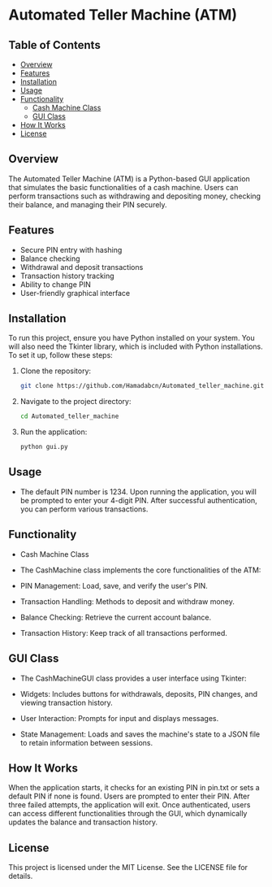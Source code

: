 # Automated Teller Machine (ATM)

## Table of Contents
- [Overview](#overview)
- [Features](#features)
- [Installation](#installation)
- [Usage](#usage)
- [Functionality](#functionality)
  - [Cash Machine Class](#cash-machine-class)
  - [GUI Class](#gui-class)
- [How It Works](#how-it-works)
- [License](#license)

## Overview
The Automated Teller Machine (ATM) is a Python-based GUI application that simulates the basic functionalities of a cash machine. Users can perform transactions such as withdrawing and depositing money, checking their balance, and managing their PIN securely.

## Features
- Secure PIN entry with hashing
- Balance checking
- Withdrawal and deposit transactions
- Transaction history tracking
- Ability to change PIN
- User-friendly graphical interface

## Installation
To run this project, ensure you have Python installed on your system. You will also need the Tkinter library, which is included with Python installations. To set it up, follow these steps:

1. Clone the repository:
   ```bash
   git clone https://github.com/Hamadabcn/Automated_teller_machine.git

2. Navigate to the project directory:
   ```bash
   cd Automated_teller_machine

3. Run the application:
   ```bash
   python gui.py

## Usage
- The default PIN number is 1234. Upon running the application, you will be prompted to enter your 4-digit PIN. After successful authentication, you can perform various transactions.

## Functionality
- Cash Machine Class
- The CashMachine class implements the core functionalities of the ATM:

- PIN Management: Load, save, and verify the user's PIN.
- Transaction Handling: Methods to deposit and withdraw money.
- Balance Checking: Retrieve the current account balance.
- Transaction History: Keep track of all transactions performed.
  
## GUI Class
- The CashMachineGUI class provides a user interface using Tkinter:

- Widgets: Includes buttons for withdrawals, deposits, PIN changes, and viewing transaction history.
- User Interaction: Prompts for input and displays messages.
- State Management: Loads and saves the machine's state to a JSON file to retain information between sessions.
  
## How It Works
When the application starts, it checks for an existing PIN in pin.txt or sets a default PIN if none is found. Users are prompted to enter their PIN. After three failed attempts, the application will exit. Once authenticated, users can access different functionalities through the GUI, which dynamically updates the balance and transaction history.

## License
This project is licensed under the MIT License. See the LICENSE file for details.
